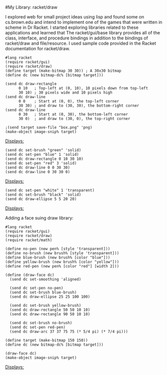 #My Library: racket/draw

I explored web for small project ideas using lisp and found some on cs.brown.edu and intend to implement one of the games that were written in scheme in Dr Racket. I started exploring libraries related to these applications and learned that The racket/gui/base library provides all of the class, interface, and procedure bindings in addition to the bindings of racket/draw and file/resource. I used sample code provided in the Racket documentation for  racket/draw.

```
#lang racket
(require racket/gui)
(require racket/draw)
(define target (make-bitmap 30 30)) ; A 30x30 bitmap 
(define dc (new bitmap-dc% [bitmap target])) 

(send dc draw-rectangle 
      0 10   ; Top-left at (0, 10), 10 pixels down from top-left 
      30 10) ; 30 pixels wide and 10 pixels high 
(send dc draw-line 
      0 0    ; Start at (0, 0), the top-left corner 
      30 30) ; and draw to (30, 30), the bottom-right corner 
(send dc draw-line 
      0 30   ; Start at (0, 30), the bottom-left corner 
      30 0)  ; and draw to (30, 0), the top-right corner 

;(send target save-file "box.png" 'png)
(make-object image-snip% target)
```
 [Displays: ](http://weblab.cs.uml.edu/~asuriset/91301/picture1.png)

```
(send dc set-brush "green" 'solid) 
(send dc set-pen "blue" 1 'solid) 
(send dc draw-rectangle 0 10 30 10) 
(send dc set-pen "red" 3 'solid) 
(send dc draw-line 0 0 30 30) 
(send dc draw-line 0 30 30 0)
```
[Displays: ](http://weblab.cs.uml.edu/~asuriset/91301/picture2.png)
 
```
(send dc set-pen "white" 1 'transparent) 
(send dc set-brush "black" 'solid) 
(send dc draw-ellipse 5 5 20 20)
```
[Displays: ](http://weblab.cs.uml.edu/~asuriset/91301/picture3.png)

Adding a face suing draw library:
```
#lang racket
(require racket/gui) 
(require racket/draw) 
(require racket/math) 
  
(define no-pen (new pen% [style 'transparent])) 
(define no-brush (new brush% [style 'transparent])) 
(define blue-brush (new brush% [color "blue"])) 
(define yellow-brush (new brush% [color "yellow"])) 
(define red-pen (new pen% [color "red"] [width 2])) 
  
(define (draw-face dc) 
  (send dc set-smoothing 'aligned) 
  
  (send dc set-pen no-pen) 
  (send dc set-brush blue-brush) 
  (send dc draw-ellipse 25 25 100 100) 
  
  (send dc set-brush yellow-brush) 
  (send dc draw-rectangle 50 50 10 10) 
  (send dc draw-rectangle 90 50 10 10) 
  
  (send dc set-brush no-brush) 
  (send dc set-pen red-pen) 
  (send dc draw-arc 37 37 75 75 (* 5/4 pi) (* 7/4 pi))) 
  
(define target (make-bitmap 150 150)) 
(define dc (new bitmap-dc% [bitmap target])) 
  
(draw-face dc) 
(make-object image-snip% target)
```
[Displays: ](http://weblab.cs.uml.edu/~asuriset/91301/picture4.png)
 





